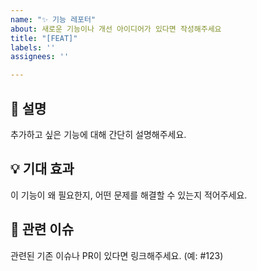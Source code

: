 ```yaml
---
name: "✨ 기능 레포터"
about: 새로운 기능이나 개선 아이디어가 있다면 작성해주세요
title: "[FEAT]"
labels: ''
assignees: ''

---
```


## 📌 설명
추가하고 싶은 기능에 대해 간단히 설명해주세요.

## 💡 기대 효과
이 기능이 왜 필요한지, 어떤 문제를 해결할 수 있는지 적어주세요.

## 🔁 관련 이슈
관련된 기존 이슈나 PR이 있다면 링크해주세요. (예: #123)
